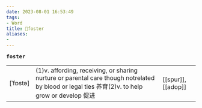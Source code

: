 ```yaml
---
date: 2023-08-01 16:53:49
tags: 
- Word
title: 📖foster
aliases: 
- 
---
```


<pre><strong>foster</strong></pre>
|   |   |   |
|---|---|---|
|[ˈfɒstə]|(1)v. affording, receiving, or sharing nurture or parental care though notrelated by blood or legal ties 养育(2)v. to help grow or develop 促进|[[spur]], [[adop]]|